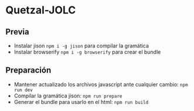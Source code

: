 # Quetzal-JOLC

## Previa

- Instalar jison `npm i -g jison` para compilar la gramática
- Instalar browserify `npm i -g browserify` para crear el bundle

## Preparación

- Mantener actualizado los archivos javascript ante cualquier cambio: `npm run dev`
- Compilar la gramática jison: `npm run prepare`
- Generar el bundle para usarlo en el html: `npm run build`